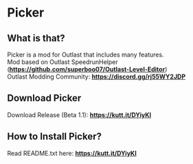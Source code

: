 # Picker
## What is that?

Picker is a mod for Outlast that includes many features. \
Mod based on Outlast SpeedrunHelper (**https://github.com/superboo07/Outlast-Level-Editor**) \
Outlast Modding Community: **https://discord.gg/rj55WY2JDP**

## Download Picker

Download Release (Beta 1.1): **https://kutt.it/DYiyKI**

## How to Install Picker?

Read README.txt here: **https://kutt.it/DYiyKI**

